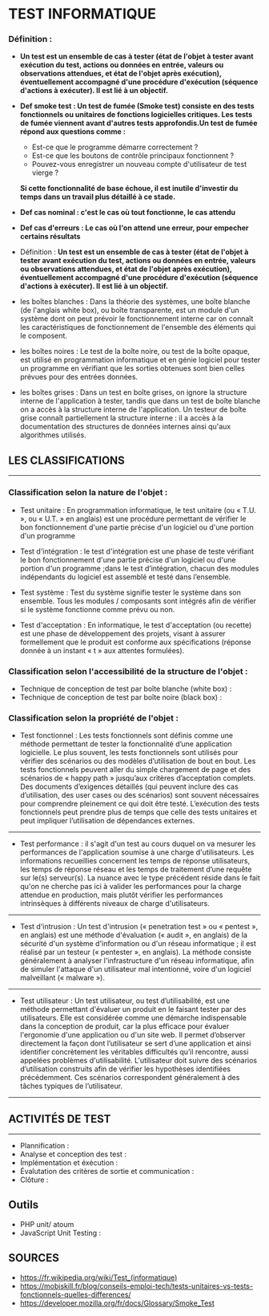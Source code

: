 # TEST INFORMATIQUE

### Définition :

- **Un test est un ensemble de cas à tester (état de l'objet à tester avant exécution du test, actions ou données en entrée, valeurs ou observations attendues, et état de l'objet après exécution), éventuellement accompagné d'une procédure d'exécution (séquence d'actions à exécuter). Il est lié à un objectif.**

- **Def smoke test : Un test de fumée (Smoke test) consiste en des tests fonctionnels ou unitaires de fonctions logicielles critiques. Les tests de fumée viennent avant d'autres tests approfondis.Un test de fumée répond aux questions comme :**

  - Est-ce que le programme démarre correctement ?
  - Est-ce que les boutons de contrôle principaux fonctionnent ?
  - Pouvez-vous enregistrer un nouveau compte d'utilisateur de test vierge ?

  **Si cette fonctionnalité de base échoue, il est inutile d'investir du temps dans un travail plus détaillé à ce stade.**

- **Def cas nominal : c'est le cas où tout fonctionne, le cas attendu**
- **Def cas d'erreurs : Le cas où l'on attend une erreur, pour empecher certains résultats**
- Définition : **Un test est un ensemble de cas à tester (état de l'objet à tester avant exécution du test, actions ou données en entrée, valeurs ou observations attendues, et état de l'objet après exécution), éventuellement accompagné d'une procédure d'exécution (séquence d'actions à exécuter). Il est lié à un objectif.**

- les boîtes blanches : Dans la théorie des systèmes, une boîte blanche (de l'anglais white box), ou boîte transparente, est un module d'un système dont on peut prévoir le fonctionnement interne car on connaît les caractéristiques de fonctionnement de l'ensemble des éléments qui le composent.

- les boîtes noires : Le test de la boîte noire, ou test de la boîte opaque, est utilisé en programmation informatique et en génie logiciel pour tester un programme en vérifiant que les sorties obtenues sont bien celles prévues pour des entrées données.

- les boîtes grises : Dans un test en boîte grises, on ignore la structure interne de l'application à tester, tandis que dans un test de boîte blanche on a accès à la structure interne de l'application. Un testeur de boîte grise connaît partiellement la structure interne : il a accès à la documentation des structures de données internes ainsi qu'aux algorithmes utilisés.

## LES CLASSIFICATIONS

---

### Classification selon la nature de l'objet :

- Test unitaire : En programmation informatique, le test unitaire (ou « T.U. », ou « U.T. » en anglais) est une procédure permettant de vérifier le bon fonctionnement d'une partie précise d'un logiciel ou d'une portion d'un programme

- Test d'intégration : le test d'intégration est une phase de teste vérifiant le bon fonctionnement d'une partie précise d'un logiciel ou d'une portion d'un programme ;dans le test d’intégration, chacun des modules indépendants du logiciel est assemblé et testé dans l’ensemble.

- Test système : Test du système signifie tester le système dans son ensemble. Tous les modules / composants sont intégrés afin de vérifier si le système fonctionne comme prévu ou non.

- Test d'acceptation : En informatique, le test d'acceptation (ou recette) est une phase de développement des projets, visant à assurer formellement que le produit est conforme aux spécifications (réponse donnée à un instant « t » aux attentes formulées).

### Classification selon l'accessibilité de la structure de l'objet :

- Technique de conception de test par boîte blanche (white box) :
- Technique de conception de test par boîte noire (black box) :

### Classification selon la propriété de l'objet :

- Test fonctionnel : Les tests fonctionnels sont définis comme une méthode permettant de tester la fonctionnalité d’une application logicielle. Le plus souvent, les tests fonctionnels sont utilisés pour vérifier des scénarios ou des modèles d’utilisation de bout en bout. Les tests fonctionnels peuvent aller du simple chargement de page et des scénarios de « happy path » jusqu’aux critères d’acceptation complets. Des documents d’exigences détaillés (qui peuvent inclure des cas d’utilisation, des user cases ou des scénarios) sont souvent nécessaires pour comprendre pleinement ce qui doit être testé. L’exécution des tests fonctionnels peut prendre plus de temps que celle des tests unitaires et peut impliquer l’utilisation de dépendances externes.

---

- Test performance : il s'agit d'un test au cours duquel on va mesurer les performances de l'application soumise à une charge d'utilisateurs. Les informations recueillies concernent les temps de réponse utilisateurs, les temps de réponse réseau et les temps de traitement d’une requête sur le(s) serveur(s). La nuance avec le type précédent réside dans le fait qu'on ne cherche pas ici à valider les performances pour la charge attendue en production, mais plutôt vérifier les performances intrinsèques à différents niveaux de charge d'utilisateurs.

---

- Test d'intrusion : Un test d'intrusion (« penetration test » ou « pentest », en anglais) est une méthode d'évaluation (« audit », en anglais) de la sécurité d'un système d'information ou d'un réseau informatique ; il est réalisé par un testeur (« pentester », en anglais). La méthode consiste généralement à analyser l'infrastructure d'un réseau informatique, afin de simuler l'attaque d'un utilisateur mal intentionné, voire d'un logiciel malveillant (« malware »).

---

- Test utilisateur :
  Un test utilisateur, ou test d’utilisabilité, est une méthode permettant d'évaluer un produit en le faisant tester par des utilisateurs. Elle est considérée comme une démarche indispensable dans la conception de produit, car la plus efficace pour évaluer l'ergonomie d'une application ou d'un site web. Il permet d’observer directement la façon dont l’utilisateur se sert d’une application et ainsi identifier concrètement les véritables difficultés qu’il rencontre, aussi appelées problèmes d'utilisabilité. L'utilisateur doit suivre des scénarios d’utilisation construits afin de vérifier les hypothèses identifiées précédemment. Ces scénarios correspondent généralement à des tâches typiques de l’utilisateur.

---

## ACTIVITÉS DE TEST

---

- Plannification :
- Analyse et conception des test :
- Implémentation et éxécution :
- Évalutation des critères de sortie et communication :
- Clôture :

## Outils

- PHP unit/ atoum
- JavaScript Unit Testing :

## SOURCES

- https://fr.wikipedia.org/wiki/Test_(informatique)
- https://mobiskill.fr/blog/conseils-emploi-tech/tests-unitaires-vs-tests-fonctionnels-quelles-differences/
- https://developer.mozilla.org/fr/docs/Glossary/Smoke_Test
